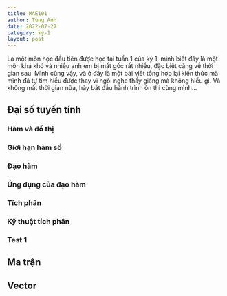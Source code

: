 ```yaml
---
title: MAE101
author: Tùng Anh
date: 2022-07-27
category: ky-1
layout: post
---
```


Là một môn học đầu tiên được học tại tuần 1 của kỳ 1, mình biết đây là một môn khá khó và nhiều anh em bị mất gốc rất nhiều, đặc biệt càng về thời gian sau. Mình cũng vậy, và ở đây là một bài viết tổng hợp lại kiến thức mà mình đã tự tìm hiểu được thay vì ngồi nghe thầy giảng mà không hiểu gì. Và không mất thời gian nữa, hãy bắt đầu hành trình ôn thi cùng mình...

## Đại số tuyến tính

### Hàm và đồ thị

### Giới hạn hàm số

### Đạo hàm

### Ứng dụng của đạo hàm

### Tích phân

### Kỹ thuật tích phân

### Test 1

## Ma trận

## Vector

